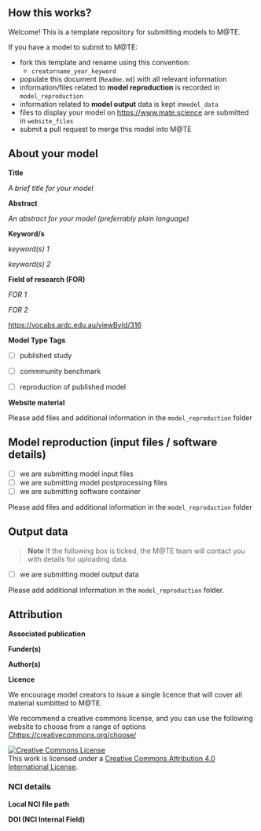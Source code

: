 How this works?
-----

Welcome! This is a template repository for submitting models to M@TE. 

If you have a model to submit to M@TE:

* fork this template and rename using this convention:
  * `creatorname_year_keyword`
* populate this document (`Readme.md`) with all relevant information
* information/files related to __model reproduction__ is recorded in `model_reproduction`
* information related to __model output__ data is kept in`model_data`
* files to display your model on <https://www.mate.science> are submitted in `website_files`
* submit a pull request to merge this model into M@TE

About your model
-----


**Title**

_A brief title for your model_

**Abstract**

_An abstract for your model (preferrably plain language)_

**Keyword/s**

_keyword(s) 1_

_keyword(s) 2_

**Field of research (FOR)**

_FOR 1_

_FOR 2_

<https://vocabs.ardc.edu.au/viewById/316>

**Model  Type Tags**

- [ ] published study
- [ ] commmunity benchmark
- [ ] reproduction of published model


**Website material**

Please add files and additional information in the `model_reproduction` folder

Model reproduction (input files / software details)
-----

- [ ] we are submitting model input files
- [ ] we are submitting model postprocessing files
- [ ] we are submitting software container

Please add files and additional information in the `model_reproduction` folder

Output data
-----

> **Note**
> If the following box is ticked, the M@TE team will contact you with details for uploading data.

- [ ] we are submitting model output data

Please add additional information in the `model_reproduction` folder. 


Attribution
-----

**Associated publication**

**Funder(s)**

**Author(s)**

**Licence**

We encourage model creators to issue a single licence that will cover all material sumbitted to M@TE.

We recommend a creative commons license, and you can use the following website to choose from a range of options <Chttps://creativecommons.org/choose/>

<a rel="license" href="http://creativecommons.org/licenses/by/4.0/"><img alt="Creative Commons License" style="border-width:0" src="https://i.creativecommons.org/l/by/4.0/88x31.png" /></a><br />This work is licensed under a <a rel="license" href="http://creativecommons.org/licenses/by/4.0/">Creative Commons Attribution 4.0 International License</a>.


### NCI details

**Local NCI file path**

**DOI (NCI Internal Field)**


